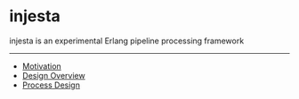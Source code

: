 # injesta
injesta is an experimental Erlang pipeline processing framework

***

* [Motivation](./doc/motivation.md) 
* [Design Overview](https://github.com/PeteFurniss/injesta/tree/master/doc/design_overview.md)
* [Process Design](https://github.com/PeteFurniss/injesta/tree/master/doc/process_design.md)
